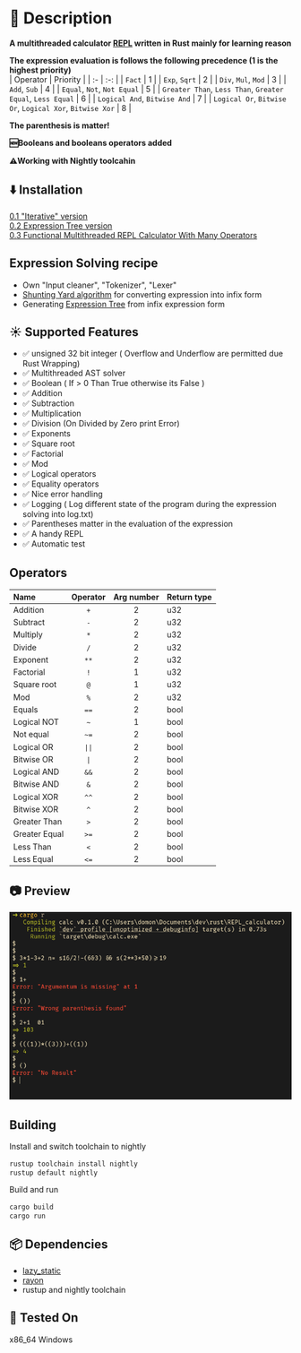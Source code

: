 # 📖 Description
**A multithreaded calculator [REPL](https://en.wikipedia.org/wiki/Read%E2%80%93eval%E2%80%93print_loop) written in Rust mainly for learning reason**<br>

**The expression evaluation is follows the following precedence (1 is the highest priority)**<br>
| Operator | Priority |
| :- | :-: |
| `Fact` | 1 |
| `Exp`, `Sqrt` | 2 |
| `Div`, `Mul`, `Mod` | 3 |
| `Add`, `Sub` | 4 |
| `Equal`, `Not`, `Not Equal` | 5 |
| `Greater Than`, `Less Than`, `Greater Equal`, `Less Equal` | 6 |
| `Logical And`, `Bitwise And` | 7 |
| `Logical Or`, `Bitwise Or`, `Logical Xor`, `Bitwise Xor` | 8 |

**The parenthesis is matter!**<br>

**🆕Booleans and booleans operators added**<br>

**⚠️Working with Nightly toolcahin**<br>

## ⬇️ Installation
[0.1 "Iterative" version](https://github.com/domonkosgyomorey/REPL_calculator/releases/tag/0.1)<br>
[0.2 Expression Tree version](https://github.com/domonkosgyomorey/REPL_calculator/releases/tag/0.2)<br>
[0.3 Functional Multithreaded REPL Calculator With Many Operators](https://github.com/domonkosgyomorey/REPL_calculator/releases/tag/0.3)

## Expression Solving recipe
- Own "Input cleaner", "Tokenizer", "Lexer"<br>
- [Shunting Yard algorithm](https://en.wikipedia.org/wiki/Shunting_yard_algorithm) for converting expression into infix form<br>
- Generating [Expression Tree](https://en.wikipedia.org/wiki/Binary_expression_tree) from infix expression form<br>

## ☀️ Supported Features
- ✅ unsigned 32 bit integer ( Overflow and Underflow are permitted due Rust Wrapping)
- ✅ Multithreaded AST solver
- ✅ Boolean ( If > 0 Than True otherwise its False )
- ✅ Addition
- ✅ Subtraction
- ✅ Multiplication
- ✅ Division (On Divided by Zero print Error)
- ✅ Exponents
- ✅ Square root
- ✅ Factorial
- ✅ Mod
- ✅ Logical operators
- ✅ Equality operators
- ✅ Nice error handling
- ✅ Logging ( Log different state of the program during the expression solving into log.txt)
- ✅ Parentheses matter in the evaluation of the expression
- ✅ A handy REPL
- ✅ Automatic test

## Operators
| Name | Operator | Arg number | Return type |
| :- | :-: | :-: | :- |
| Addition | `+` | 2 | u32 |
| Subtract | `-` | 2 | u32 |
| Multiply | `*` | 2 | u32 |
| Divide | `/` | 2 | u32 |
| Exponent | `**` | 2 | u32 |
| Factorial | `!` | 1 | u32 |
| Square root | `@` | 1 | u32 |
| Mod | `%` | 2 | u32 |
| Equals | `==` | 2 | bool |
| Logical NOT | `~` | 1 | bool |
| Not equal | `~=` | 2 | bool |
| Logical OR | `\|\|` | 2 | bool |
| Bitwise OR | `\|` | 2 | bool |
| Logical AND | `&&` | 2 | bool |
| Bitwise AND | `&` | 2 | bool |
| Logical XOR | `^^` | 2 | bool |
| Bitwise XOR | `^` | 2 | bool |
| Greater Than | `>` | 2 | bool |
| Greater Equal | `>=` | 2 | bool |
| Less Than | `<` | 2 | bool |
| Less Equal | `<=` | 2 | bool |

## 📷 Preview
![REPL preview](./previews/preview_new.png)

## Building
Install and switch toolchain to nightly
```console
rustup toolchain install nightly
rustup default nightly

```

Build and run
```console
cargo build
cargo run
```

## 📦 Dependencies
- [lazy_static](https://crates.io/crates/lazy_static)
- [rayon](https://crates.io/crates/rayon)
- rustup and nightly toolchain

## 🧪 Tested On
x86_64 Windows

